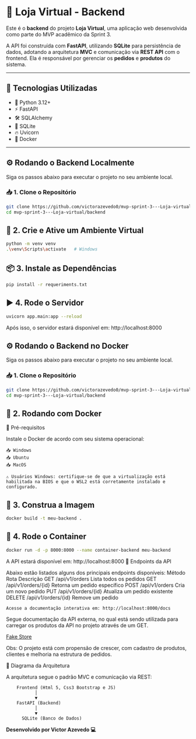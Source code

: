 # 🛒 Loja Virtual - Backend

Este é o **backend** do projeto **Loja Virtual**, uma aplicação web desenvolvida como parte do MVP acadêmico da Sprint 3.

A API foi construída com **FastAPI**, utilizando **SQLite** para persistência de dados, adotando a arquitetura **MVC** e comunicação via **REST API** com o frontend. Ela é responsável por gerenciar os **pedidos** e **produtos** do sistema.

---

## 🚀 Tecnologias Utilizadas

- 🐍 Python 3.12+
- ⚡ FastAPI
- 🛠️ SQLAlchemy
- 💾 SQLite
- 🔥 Uvicorn
- 🐳 Docker

---

## ⚙️ Rodando o Backend Localmente

Siga os passos abaixo para executar o projeto no seu ambiente local.

### 📥 1. Clone o Repositório

```bash
git clone https://github.com/victorazevedo0/mvp-sprint-3---Loja-virtual.git
cd mvp-sprint-3---Loja-virtual/backend
```

## 🐍 2. Crie e Ative um Ambiente Virtual

```bash
python -m venv venv
.\venv\Scripts\activate   # Windows
```

## 📦 3. Instale as Dependências

```bash
pip install -r requeriments.txt
```

## ▶️ 4. Rode o Servidor

```bash
uvicorn app.main:app --reload
```

Após isso, o servidor estará disponível em: http://localhost:8000

## ⚙️ Rodando o Backend no Docker

Siga os passos abaixo para executar o projeto no seu ambiente local.

### 📥 1. Clone o Repositório

```bash
git clone https://github.com/victorazevedo0/mvp-sprint-3---Loja-virtual.git
cd mvp-sprint-3---Loja-virtual/backend
```

## 🐳 2. Rodando com Docker

📌 Pré-requisitos

Instale o Docker de acordo com seu sistema operacional:

    📥 Windows
    📥 Ubuntu
    📥 MacOS

    ⚠️ Usuários Windows: certifique-se de que a virtualização está habilitada na BIOS e que o WSL2 está corretamente instalado e configurado.

## 🧱 3. Construa a Imagem

```bash
docker build -t meu-backend .
```

## 🚀 4. Rode o Container

```bash
docker run -d -p 8000:8000 --name container-backend meu-backend
```

A API estará disponível em: http://localhost:8000
📌 Endpoints da API

Abaixo estão listados alguns dos principais endpoints disponíveis:
Método	Rota	Descrição
GET	/api/v1/orders	Lista todos os pedidos
GET	/api/v1/orders/{id}	Retorna um pedido específico
POST /api/v1/orders	Cria um novo pedido
PUT	/api/v1/orders/{id}	Atualiza um pedido existente
DELETE	/api/v1/orders/{id}	Remove um pedido

    Acesse a documentação interativa em: http://localhost:8000/docs

Segue documentação da API externa, no qual está sendo utilizada para carregar os produtos da API no projeto através de um GET.

[Fake Store](https://fakestoreapi.com/docs#tag/Products)

Obs: O projeto está com propensão de crescer, com cadastro de produtos, clientes e melhoria na estrutura de pedidos.

🧭 Diagrama da Arquitetura

A arquitetura segue o padrão MVC e comunicação via REST:

        Frontend (Html 5, Css3 Bootstrap e JS)
               │
               ▼
        FastAPI (Backend)
               │
               ▼
          SQLite (Banco de Dados)


**Desenvolvido por Victor Azevedo 💻**